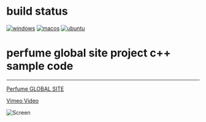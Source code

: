 # build status

[![windows](https://github.com/nnkgw/perfume/workflows/windows/badge.svg)](https://github.com/nnkgw/perfume/actions?query=workflow%3Awindows)
[![macos](https://github.com/nnkgw/perfume/workflows/macos/badge.svg)](https://github.com/nnkgw/perfume/actions?query=workflow%3Amacos)
[![ubuntu](https://github.com/nnkgw/perfume/workflows/ubuntu/badge.svg)](https://github.com/nnkgw/perfume/actions?query=workflow%3Aubuntu)

# perfume global site project c++ sample code
---------------
[Perfume GLOBAL SITE]

[Vimeo Video]

![Screen](https://user-images.githubusercontent.com/1611293/103472853-b1207800-4dd5-11eb-814e-2807eb92679e.png)

[Perfume GLOBAL SITE]: http://www.perfume-global.com/
[Vimeo Video]: http://vimeo.com/39938926




